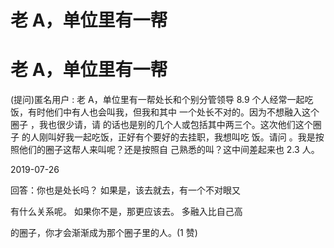 # 老 A，单位里有一帮

# 老 A，单位里有一帮

(提问)匿名用户 : 老 A，单位里有一帮处长和个别分管领导 8.9 个人经常一起吃饭，有时他们中有人也会叫我，但我和其中 一个处长不对的。因为不想融入这个圈子 ，我也很少请，请 的话也是别的几个人或包括其中两三个。这次他们这个圈子 的人刚叫好我一起吃饭，正好有个要好的去挂职，我想叫吃 饭。请问 。我是按照他们的圈子这帮人来叫呢？还是按照自 己熟悉的叫？这中间差起来也 2.3 人。

2019-07-26

回答：你也是处长吗？ 如果是，该去就去，有一个不对眼又

有什么关系呢。 如果你不是，那更应该去。 多融入比自己高

的圈子，你才会渐渐成为那个圈子里的人。(1 赞)